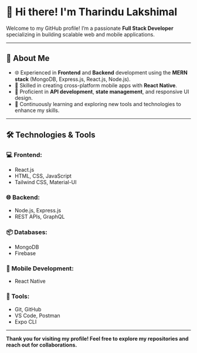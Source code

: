 # 👋 Hi there! I'm Tharindu Lakshimal

Welcome to my GitHub profile! I’m a passionate **Full Stack Developer** specializing in building scalable web and mobile applications.  

---

## 🚀 About Me  
- 🌐 Experienced in **Frontend** and **Backend** development using the **MERN stack** (MongoDB, Express.js, React.js, Node.js).  
- 📱 Skilled in creating cross-platform mobile apps with **React Native**.  
- 🔧 Proficient in **API development**, **state management**, and responsive UI design.  
- 🎯 Continuously learning and exploring new tools and technologies to enhance my skills.  

---

## 🛠️ Technologies & Tools  

### 💻 Frontend:  
- React.js  
- HTML, CSS, JavaScript  
- Tailwind CSS, Material-UI  

### 🌐 Backend:  
- Node.js, Express.js  
- REST APIs, GraphQL  

### 📦 Databases:  
- MongoDB  
- Firebase  

### 📱 Mobile Development:  
- React Native  

### 🔧 Tools:  
- Git, GitHub  
- VS Code, Postman  
- Expo CLI  

---

**Thank you for visiting my profile! Feel free to explore my repositories and reach out for collaborations.**

